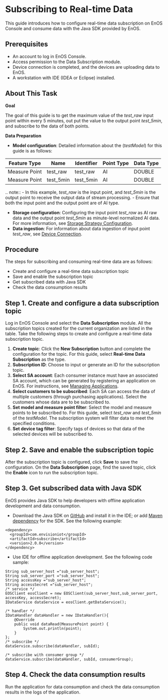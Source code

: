 # Subscribing to Real-time Data
This guide introduces how to configure real-time data subscription on EnOS Console and consume data with the Java SDK provided by EnOS.

## Prerequisites
- An account to log in EnOS Console.
- Access permission to the Data Subscription module.
- Device connection is completed, and the devices are uploading data to EnOS.
- A workstation with IDE (IDEA or Eclipse) installed.

## About This Task
**Goal**

The goal of this guide is to get the maximum value of the *test_raw* input point within every 5 minutes, out put the value to the output point *test_5min*, and subscribe to the data of both points.

**Data Preparation**

- **Model configuration**: Detailed information about the (*testModel*) for this guide is as follows:

| Feature Type  | Name      | Identifier | Point Type | Data Type |
| ------------- | --------- | ---------- | ---------- | --------- |
| Measure Point | test_raw  | test_raw   | AI         | DOUBLE    |
| Measure Point | test_5min | test_5min  | AI         | DOUBLE    |

.. note:: - In this example, *test_raw* is the input point, and *test_5min* is the output point to receive the output data of stream processing.
        - Ensure that both the input point and the output point are of AI type.

- **Storage configuration**: Configuring the input point *test_raw* as AI raw data and the output point *test_5min* as minute-level normalized AI data. For more information, see [Storage Strategy Configuration](https://www.envisioniot.com/docs/data-asset/en/latest/storage_strategy_overview.html).  
- **Data ingestion**: For information about data ingestion of input point *test_raw*, see [Device Connection](https://www.envisioniot.com/docs/device-connection/en/latest/gettingstarted_device_connection.html).

## Procedure
The steps for subscribing and consuming real-time data are as follows:
- Create and configure a real-time data subscription topic
- Save and enable the subscription topic
- Get subscribed data with Java SDK
- Check the data consumption results

## Step 1. Create and configure a data subscription topic
Log in EnOS Console and select the **Data Subscription** module. All the subscription topics created for the current organization are listed in the table. Take the following steps to create and configure a real-time data subscription topic.
1. **Create topic**: Click the **New Subscription** button and complete the configuration for the topic. For this guide, select **Real-time Data Subscription** as the type.
2. **Subscription ID**: Choose to input or generate an ID for the subscription topic.
3. **Select SA account**: Each consumer instance must have an associated SA account, which can be generated by registering an application on EnOS. For instructions, see [Managing Applications](https://www.envisioniot.com/docs/app-development/en/latest/managing_apps.html).
4. **Select customers to be subscribed**: Each SA can access the data of multiple customers (through purchasing applications). Select the customers whose data are to be subscribed to.
5. **Set model and measure point filter**: Select the model and measure points to be subscribed to. For this guide, select *test_raw* and *test_5min* of the *testModel*. The subscription system will filter data to meet the specified conditions.
6. **Set device tag filter**: Specify tags of devices so that data of the selected devices will be subscribed to. 

## Step 2. Save and enable the subscription topic
After the subscription topic is configured, click **Save** to save the configuration. On the **Data Subscription** page, find the saved topic, click the **Enable** icon to run the subscription topic.

## Step 3. Get subscribed data with Java SDK
EnOS provides Java SDK to help developers with offline application development and data consumption.
- Download the Java SDK on [GitHub]() and install it in the IDE; or add [Maven dependency]() for the SDK. See the following example:

  
```
<dependency>
  <groupId>com.envisioniot</groupId>
  <artifactId>subscribe</artifactId>
  <version>2.0.0</version>
</dependency>
```
- Use IDE for offline application development. See the following code sample:

  
```
String sub_server_host ="sub_server_host";
String sub_server_port ="sub_server_host";
String accessKey ="sub_server_host";
String accessSecret ="sub_server_host";
/* service */
EOSClient eosClient = new EOSClient(sub_server_host,sub_server_port, accessKey, accessSecret);
IDataService dataService = eosClient.getDataService();

/* handler */
IDataHandler dataHandler = new IDataHandler(){
    @Override
    public void dataRead(MeasurePoint point) {
        System.out.println(point);
    }
};
/* subscribe */
dataService.subscribe(dataHandler, subId);

/* subscribe with consumer group */
dataService.subscribe(dataHandler, subId, consumerGroup);
```
## Step 4. Check the data consumption results
Run the application for data consumption and check the data consumption results in the logs of the application.
